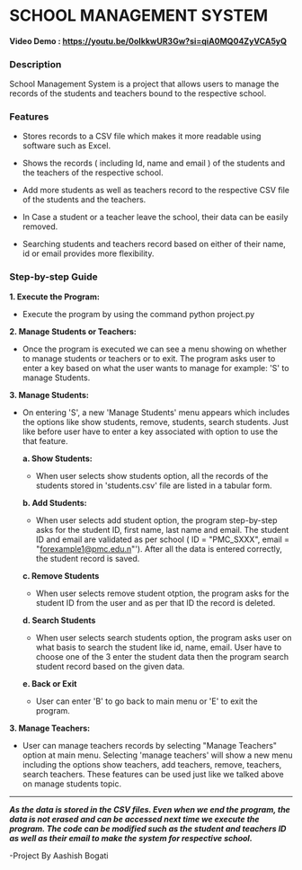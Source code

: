 # SCHOOL MANAGEMENT SYSTEM

#### Video Demo : https://youtu.be/0oIkkwUR3Gw?si=qiA0MQ04ZyVCA5yQ

### Description
School Management System is a project that allows users to manage the records of the students and teachers bound to the respective school.

### Features
- Stores records to a CSV file which makes it more readable using software such as Excel.

- Shows the records ( including Id, name and email ) of the students and the teachers of the respective school.

- Add more students as well as teachers record to the respective CSV file of the students and the teachers.
  
- In Case a student or a teacher leave the school, their data can be easily removed.
  
- Searching students and teachers record based on either of their name, id or email provides more flexibility.

### Step-by-step Guide
**1. Execute the Program:**
- Execute the program by using the command python project.py

**2. Manage Students or Teachers:** 
- Once the program is executed we can see a menu showing on whether to  manage students or teachers or to exit. The program asks user to enter a key based on what the user wants to manage for example: 'S' to manage Students.

**3. Manage Students:**
- On entering 'S', a new 'Manage Students' menu appears which includes the options like show students, remove, students, search students. Just like before user have to enter a key associated with option to use the that feature.

    **a. Show Students:**
     - When user selects show students option, all the records of the students stored in 'students.csv' file are listed in a tabular form.
    
    **b. Add Students:**
    - When user selects add student option, the program step-by-step asks for the student ID, first name, last name and email. The student ID and email are validated as per school ( ID = "PMC_SXXX", email = "forexample1@pmc.edu.n"'). After all the data is entered correctly, the student record is saved.

    **c. Remove Students**
    - When user selects remove student otption, the program asks for the student ID from the user and as per that ID the record is deleted.

    **d. Search Students**
    - When user selects search students option, the program asks user on what basis to search the student like id, name, email. User have to choose one of the 3 enter the student data then the program search student record based on the given data.
    
    **e. Back or Exit**
    - User can enter 'B' to go back to main menu or 'E' to exit the program.
  
**3. Manage Teachers:**
- User can manage teachers records by selecting "Manage Teachers" option at main menu. Selecting 'manage teachers' will show a new menu including the options show teachers, add teachers, remove, teachers, search teachers. These features can be used just like we talked above on manage students topic.
___
***As the data is stored in the CSV files. Even when we end the program, the data is not erased and can be accessed next time we execute the program. The code can be modified such as the student and teachers ID as well as their email to make the system for respective school.***

-Project By Aashish Bogati